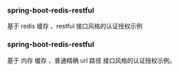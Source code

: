 ### spring-boot-redis-restful

基于 redis 缓存 、restful 接口风格的认证授权示例


### spring-boot-redis-restful

基于 内存 缓存 、普通精确 url 路径 接口风格的认证授权示例。


